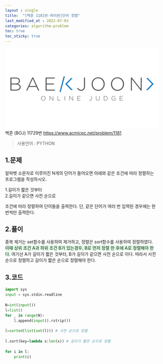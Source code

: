 ```yaml
---
layout : single
title:  "[백준 1181번-파이썬]단어 정렬"
last_modified_at : 2022-07-03
categories: algorithm-problem
toc: true
toc_sticky: true
---
```

<center><img src="/img/boj/boj-logo.png"></center>
백준 (BOJ) 11729번  
<a href="https://www.acmicpc.net/problem/1181">https://www.acmicpc.net/problem/1181</a>


> 사용언어 : PYTHON

## 1.문제  
알파벳 소문자로 이루어진 N개의 단어가 들어오면 아래와 같은 조건에 따라 정렬하는 프로그램을 작성하시오.  

1.길이가 짧은 것부터  
2.길이가 같으면 사전 순으로    

조건에 따라 정렬하여 단어들을 출력한다. 단, 같은 단어가 여러 번 입력된 경우에는 한 번씩만 출력한다.
## 2.풀이
중복 제거는 set함수를 사용하여 제거하고, 정렬은 sort함수를 사용하여 정렬하였다.  
<span style="background-color:#dcffe4">이때 상위 조건 A과 하위 조건 B가 있는경우, B로 먼저 정렬 한 후에 A로 정렬해야 한다.</span>
여기선 A가 길이가 짧은 것부터, B가 길이가 같으면 사전 순으로 이다. 따라서 사전 순으로 정렬하고 길이가 짧은 순으로 정렬해야 한다.

## 3.코드

```python
import sys
input = sys.stdin.readline

N=int(input())
l=list()
for _ in range(N):
    l.append(input().rstrip())

l=sorted(list(set(l))) # 사전 순으로 정렬

l.sort(key=lambda x:len(x)) # 길이가 짧은 순으로 정렬

for i in l:
    print(i)
```
